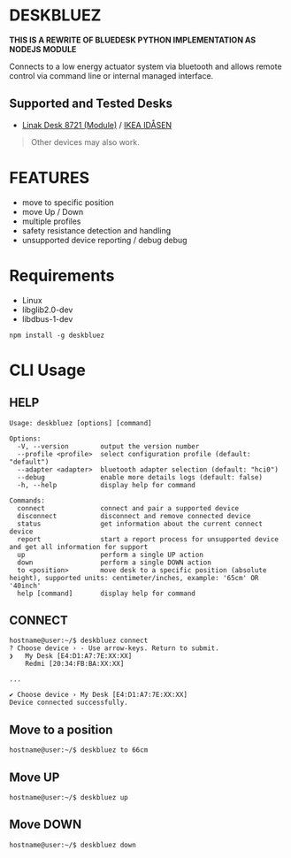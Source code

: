 # DESKBLUEZ

**THIS IS A REWRITE OF BLUEDESK PYTHON IMPLEMENTATION AS NODEJS MODULE**

Connects to a low energy actuator system via bluetooth and allows remote control via command line or internal managed interface.


## Supported and Tested Desks

- [Linak Desk 8721 (Module)](https://www.linak.com/products/controls/desk-control-basic-app/) / [IKEA IDÅSEN](https://www.ikea.com/gb/en/p/idasen-desk-sit-stand-brown-beige-s79280917/)

> Other devices may also work.

# FEATURES

- move to specific position
- move Up / Down
- multiple profiles
- safety resistance detection and handling
- unsupported device reporting / debug debug

# Requirements

- Linux
- libglib2.0-dev
- libdbus-1-dev

```
npm install -g deskbluez
```

# CLI Usage

## HELP

```
Usage: deskbluez [options] [command]

Options:
  -V, --version        output the version number
  --profile <profile>  select configuration profile (default: "default")
  --adapter <adapter>  bluetooth adapter selection (default: "hci0")
  --debug              enable more details logs (default: false)
  -h, --help           display help for command

Commands:
  connect              connect and pair a supported device
  disconnect           disconnect and remove connected device
  status               get information about the current connect device
  report               start a report process for unsupported device and get all information for support
  up                   perform a single UP action
  down                 perform a single DOWN action
  to <position>        move desk to a specific position (absolute height), supported units: centimeter/inches, example: '65cm' OR '40inch'
  help [command]       display help for command
```

## CONNECT

```
hostname@user:~/$ deskbluez connect
? Choose device › - Use arrow-keys. Return to submit.
❯   My Desk [E4:D1:A7:7E:XX:XX]
    Redmi [20:34:FB:BA:XX:XX]

...

✔ Choose device › My Desk [E4:D1:A7:7E:XX:XX]
Device connected successfully.
```

## Move to a position

```
hostname@user:~/$ deskbluez to 66cm
```

## Move UP

```
hostname@user:~/$ deskbluez up
```

## Move DOWN

```
hostname@user:~/$ deskbluez down
```
